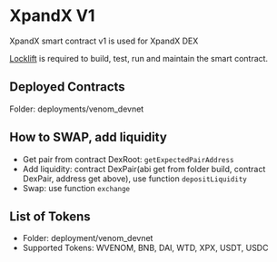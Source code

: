 # XpandX V1

XpandX smart contract v1 is used for XpandX DEX 

[Locklift](https://github.com/broxus/locklift/) is required to build, test, run and maintain the smart contract.

## Deployed Contracts

Folder: deployments/venom_devnet

## How to SWAP, add liquidity

- Get pair from contract DexRoot: `getExpectedPairAddress`
- Add liquidity: contract DexPair(abi get from folder build, contract DexPair, address get above), use function `depositLiquidity`
- Swap: use function `exchange`

## List of Tokens 

- Folder: deployment/venom_devnet
- Supported Tokens: WVENOM, BNB, DAI, WTD, XPX, USDT, USDC 
